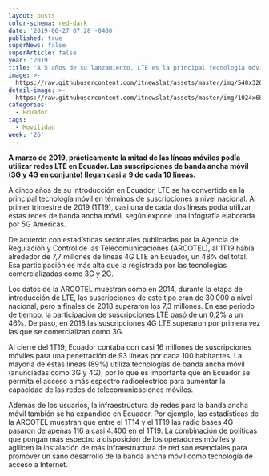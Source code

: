 ```yaml
---
layout: posts
color-schema: red-dark
date: '2019-06-27 07:28 -0400'
published: true
superNews: false
superArticle: false
year: '2019'
title: 'A 5 años de su lanzamiento, LTE es la principal tecnología móvil en Ecuador '
image: >-
  https://raw.githubusercontent.com/itnewslat/assets/master/img/540x320/Usuario-5G-p.jpg
detail-image: >-
  https://raw.githubusercontent.com/itnewslat/assets/master/img/1024x680/Usuario-5G-g.jpg
categories:
  - Ecuador
tags:
  - Movilidad
week: '26'
---
```

**A marzo de 2019, prácticamente la mitad de las líneas móviles podía utilizar redes LTE en Ecuador. Las suscripciones de banda ancha móvil (3G y 4G en conjunto) llegan casi a 9 de cada 10 líneas.**

A cinco años de su introducción en Ecuador, LTE se ha convertido en la principal tecnología móvil en términos de suscripciones a nivel nacional. Al primer trimestre de 2019 (1T19), casi una de cada dos líneas podía utilizar estas redes de banda ancha móvil, según expone una infografía elaborada por 5G Americas.

De acuerdo con estadísticas sectoriales publicadas por la Agencia de Regulación y Control de las Telecomunicaciones (ARCOTEL), al 1T19 había alrededor de 7,7 millones de líneas 4G LTE en Ecuador, un 48% del total. Esa participación es más alta que la registrada por las tecnologías comercializadas como 3G y 2G.

Los datos de la ARCOTEL muestran cómo en 2014, durante la etapa de introducción de LTE, las suscripciones de este tipo eran de 30.000 a nivel nacional, pero a finales de 2018 superaron los 7,3 millones. En ese periodo de tiempo, la participación de suscripciones LTE pasó de un 0,2% a un 46%. De paso, en 2018 las suscripciones 4G LTE superaron por primera vez las que se comercializan como 3G.

Al cierre del 1T19, Ecuador contaba con casi 16 millones de suscripciones móviles para una penetración de 93 líneas por cada 100 habitantes. La mayoría de estas líneas (89%) utiliza tecnologías de banda ancha móvil (anunciadas como 3G y 4G), por lo que es importante que en Ecuador se permita el acceso a más espectro radioeléctrico para aumentar la capacidad de las redes de telecomunicaciones móviles.

Además de los usuarios, la infraestructura de redes para la banda ancha móvil también se ha expandido en Ecuador. Por ejemplo, las estadísticas de la ARCOTEL muestran que entre el 1T14 y el 1T19 las radio bases 4G pasaron de apenas 116 a casi 4.400 en el 1T19. La combinación de políticas que pongan más espectro a disposición de los operadores móviles y agilicen la instalación de más infraestructura de red son esenciales para promover un sano desarrollo de la banda ancha móvil como tecnología de acceso a Internet. 